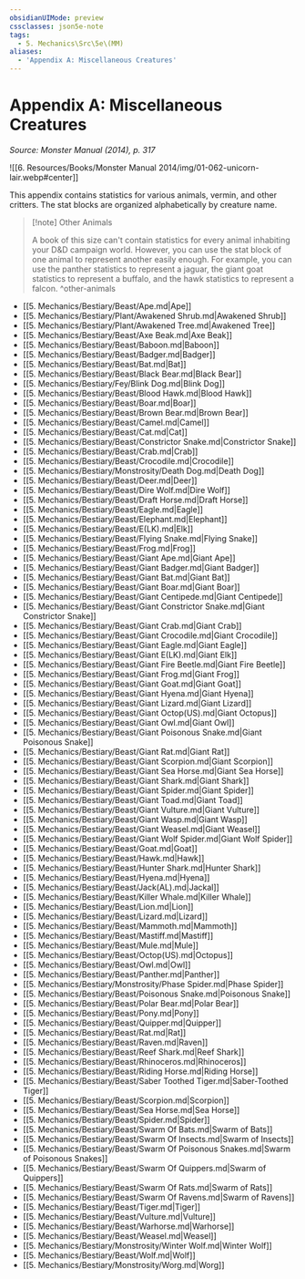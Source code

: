 ```yaml
---
obsidianUIMode: preview
cssclasses: json5e-note
tags:
  - 5. Mechanics\Src\5e\(MM)
aliases:
  - 'Appendix A: Miscellaneous Creatures'
---
```

# Appendix A: Miscellaneous Creatures
*Source: Monster Manual (2014), p. 317* 

![[6. Resources/Books/Monster Manual 2014/img/01-062-unicorn-lair.webp#center]]

This appendix contains statistics for various animals, vermin, and other critters. The stat blocks are organized alphabetically by creature name.

> [!note] Other Animals
> 
> A book of this size can't contain statistics for every animal inhabiting your D&D campaign world. However, you can use the stat block of one animal to represent another easily enough. For example, you can use the panther statistics to represent a jaguar, the giant goat statistics to represent a buffalo, and the hawk statistics to represent a falcon.
^other-animals

- [[5. Mechanics/Bestiary/Beast/Ape.md\|Ape]]  
- [[5. Mechanics/Bestiary/Plant/Awakened Shrub.md\|Awakened Shrub]]  
- [[5. Mechanics/Bestiary/Plant/Awakened Tree.md\|Awakened Tree]]  
- [[5. Mechanics/Bestiary/Beast/Axe Beak.md\|Axe Beak]]  
- [[5. Mechanics/Bestiary/Beast/Baboon.md\|Baboon]]  
- [[5. Mechanics/Bestiary/Beast/Badger.md\|Badger]]  
- [[5. Mechanics/Bestiary/Beast/Bat.md\|Bat]]  
- [[5. Mechanics/Bestiary/Beast/Black Bear.md\|Black Bear]]  
- [[5. Mechanics/Bestiary/Fey/Blink Dog.md\|Blink Dog]]  
- [[5. Mechanics/Bestiary/Beast/Blood Hawk.md\|Blood Hawk]]  
- [[5. Mechanics/Bestiary/Beast/Boar.md\|Boar]]  
- [[5. Mechanics/Bestiary/Beast/Brown Bear.md\|Brown Bear]]  
- [[5. Mechanics/Bestiary/Beast/Camel.md\|Camel]]  
- [[5. Mechanics/Bestiary/Beast/Cat.md\|Cat]]  
- [[5. Mechanics/Bestiary/Beast/Constrictor Snake.md\|Constrictor Snake]]  
- [[5. Mechanics/Bestiary/Beast/Crab.md\|Crab]]  
- [[5. Mechanics/Bestiary/Beast/Crocodile.md\|Crocodile]]  
- [[5. Mechanics/Bestiary/Monstrosity/Death Dog.md\|Death Dog]]  
- [[5. Mechanics/Bestiary/Beast/Deer.md\|Deer]]  
- [[5. Mechanics/Bestiary/Beast/Dire Wolf.md\|Dire Wolf]]  
- [[5. Mechanics/Bestiary/Beast/Draft Horse.md\|Draft Horse]]  
- [[5. Mechanics/Bestiary/Beast/Eagle.md\|Eagle]]  
- [[5. Mechanics/Bestiary/Beast/Elephant.md\|Elephant]]  
- [[5. Mechanics/Bestiary/Beast/E(LK).md\|Elk]]  
- [[5. Mechanics/Bestiary/Beast/Flying Snake.md\|Flying Snake]]  
- [[5. Mechanics/Bestiary/Beast/Frog.md\|Frog]]  
- [[5. Mechanics/Bestiary/Beast/Giant Ape.md\|Giant Ape]]  
- [[5. Mechanics/Bestiary/Beast/Giant Badger.md\|Giant Badger]]  
- [[5. Mechanics/Bestiary/Beast/Giant Bat.md\|Giant Bat]]  
- [[5. Mechanics/Bestiary/Beast/Giant Boar.md\|Giant Boar]]  
- [[5. Mechanics/Bestiary/Beast/Giant Centipede.md\|Giant Centipede]]  
- [[5. Mechanics/Bestiary/Beast/Giant Constrictor Snake.md\|Giant Constrictor Snake]]  
- [[5. Mechanics/Bestiary/Beast/Giant Crab.md\|Giant Crab]]  
- [[5. Mechanics/Bestiary/Beast/Giant Crocodile.md\|Giant Crocodile]]  
- [[5. Mechanics/Bestiary/Beast/Giant Eagle.md\|Giant Eagle]]  
- [[5. Mechanics/Bestiary/Beast/Giant E(LK).md\|Giant Elk]]  
- [[5. Mechanics/Bestiary/Beast/Giant Fire Beetle.md\|Giant Fire Beetle]]  
- [[5. Mechanics/Bestiary/Beast/Giant Frog.md\|Giant Frog]]  
- [[5. Mechanics/Bestiary/Beast/Giant Goat.md\|Giant Goat]]  
- [[5. Mechanics/Bestiary/Beast/Giant Hyena.md\|Giant Hyena]]  
- [[5. Mechanics/Bestiary/Beast/Giant Lizard.md\|Giant Lizard]]  
- [[5. Mechanics/Bestiary/Beast/Giant Octop(US).md\|Giant Octopus]]  
- [[5. Mechanics/Bestiary/Beast/Giant Owl.md\|Giant Owl]]  
- [[5. Mechanics/Bestiary/Beast/Giant Poisonous Snake.md\|Giant Poisonous Snake]]  
- [[5. Mechanics/Bestiary/Beast/Giant Rat.md\|Giant Rat]]  
- [[5. Mechanics/Bestiary/Beast/Giant Scorpion.md\|Giant Scorpion]]  
- [[5. Mechanics/Bestiary/Beast/Giant Sea Horse.md\|Giant Sea Horse]]  
- [[5. Mechanics/Bestiary/Beast/Giant Shark.md\|Giant Shark]]  
- [[5. Mechanics/Bestiary/Beast/Giant Spider.md\|Giant Spider]]  
- [[5. Mechanics/Bestiary/Beast/Giant Toad.md\|Giant Toad]]  
- [[5. Mechanics/Bestiary/Beast/Giant Vulture.md\|Giant Vulture]]  
- [[5. Mechanics/Bestiary/Beast/Giant Wasp.md\|Giant Wasp]]  
- [[5. Mechanics/Bestiary/Beast/Giant Weasel.md\|Giant Weasel]]  
- [[5. Mechanics/Bestiary/Beast/Giant Wolf Spider.md\|Giant Wolf Spider]]  
- [[5. Mechanics/Bestiary/Beast/Goat.md\|Goat]]  
- [[5. Mechanics/Bestiary/Beast/Hawk.md\|Hawk]]  
- [[5. Mechanics/Bestiary/Beast/Hunter Shark.md\|Hunter Shark]]  
- [[5. Mechanics/Bestiary/Beast/Hyena.md\|Hyena]]  
- [[5. Mechanics/Bestiary/Beast/Jack(AL).md\|Jackal]]  
- [[5. Mechanics/Bestiary/Beast/Killer Whale.md\|Killer Whale]]  
- [[5. Mechanics/Bestiary/Beast/Lion.md\|Lion]]  
- [[5. Mechanics/Bestiary/Beast/Lizard.md\|Lizard]]  
- [[5. Mechanics/Bestiary/Beast/Mammoth.md\|Mammoth]]  
- [[5. Mechanics/Bestiary/Beast/Mastiff.md\|Mastiff]]  
- [[5. Mechanics/Bestiary/Beast/Mule.md\|Mule]]  
- [[5. Mechanics/Bestiary/Beast/Octop(US).md\|Octopus]]  
- [[5. Mechanics/Bestiary/Beast/Owl.md\|Owl]]  
- [[5. Mechanics/Bestiary/Beast/Panther.md\|Panther]]  
- [[5. Mechanics/Bestiary/Monstrosity/Phase Spider.md\|Phase Spider]]  
- [[5. Mechanics/Bestiary/Beast/Poisonous Snake.md\|Poisonous Snake]]  
- [[5. Mechanics/Bestiary/Beast/Polar Bear.md\|Polar Bear]]  
- [[5. Mechanics/Bestiary/Beast/Pony.md\|Pony]]  
- [[5. Mechanics/Bestiary/Beast/Quipper.md\|Quipper]]  
- [[5. Mechanics/Bestiary/Beast/Rat.md\|Rat]]  
- [[5. Mechanics/Bestiary/Beast/Raven.md\|Raven]]  
- [[5. Mechanics/Bestiary/Beast/Reef Shark.md\|Reef Shark]]  
- [[5. Mechanics/Bestiary/Beast/Rhinoceros.md\|Rhinoceros]]  
- [[5. Mechanics/Bestiary/Beast/Riding Horse.md\|Riding Horse]]  
- [[5. Mechanics/Bestiary/Beast/Saber Toothed Tiger.md\|Saber-Toothed Tiger]]  
- [[5. Mechanics/Bestiary/Beast/Scorpion.md\|Scorpion]]  
- [[5. Mechanics/Bestiary/Beast/Sea Horse.md\|Sea Horse]]  
- [[5. Mechanics/Bestiary/Beast/Spider.md\|Spider]]  
- [[5. Mechanics/Bestiary/Beast/Swarm Of Bats.md\|Swarm of Bats]]  
- [[5. Mechanics/Bestiary/Beast/Swarm Of Insects.md\|Swarm of Insects]]  
- [[5. Mechanics/Bestiary/Beast/Swarm Of Poisonous Snakes.md\|Swarm of Poisonous Snakes]]  
- [[5. Mechanics/Bestiary/Beast/Swarm Of Quippers.md\|Swarm of Quippers]]  
- [[5. Mechanics/Bestiary/Beast/Swarm Of Rats.md\|Swarm of Rats]]  
- [[5. Mechanics/Bestiary/Beast/Swarm Of Ravens.md\|Swarm of Ravens]]  
- [[5. Mechanics/Bestiary/Beast/Tiger.md\|Tiger]]  
- [[5. Mechanics/Bestiary/Beast/Vulture.md\|Vulture]]  
- [[5. Mechanics/Bestiary/Beast/Warhorse.md\|Warhorse]]  
- [[5. Mechanics/Bestiary/Beast/Weasel.md\|Weasel]]  
- [[5. Mechanics/Bestiary/Monstrosity/Winter Wolf.md\|Winter Wolf]]  
- [[5. Mechanics/Bestiary/Beast/Wolf.md\|Wolf]]  
- [[5. Mechanics/Bestiary/Monstrosity/Worg.md\|Worg]]
